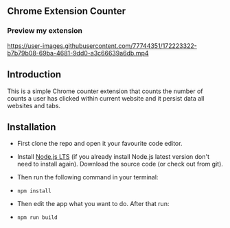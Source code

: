## Chrome Extension Counter

### Preview my extension 

https://user-images.githubusercontent.com/77744351/172223322-b7b79b08-69ba-4681-9dd0-a3c66639a6db.mp4

## Introduction

This is a simple Chrome counter extension that counts the number of counts a user has clicked within current website and it persist data all websites and tabs.

## Installation

- First clone the repo and open it your favourite code editor.

- Install [Node.js LTS](https://nodejs.org/en/) (if you already install Node.js latest version don't need to install again). Download the source code (or check out from git).

- Then run the following command in your terminal:

- `npm install`

- Then edit the app what you want to do. After that run:

- `npm run build`





